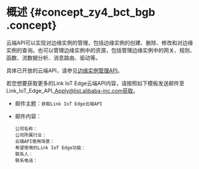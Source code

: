 # 概述 {#concept_zy4_bct_bgb .concept}

云端API可以实现对边缘实例的管理，包括边缘实例的创建、删除、修改和对边缘实例的查询。也可以管理边缘实例中的资源，包括管理边缘实例中的网关、规则、函数、流数据分析、消息路由、驱动等。

具体已开放的云端API，请参见[边缘实例管理API](../../../../cn.zh-CN/云端开发指南/云端API参考/边缘实例管理/CreateEdgeInstance.md#)。

若您想要获取更多的Link IoT Edge云端API内容，请按照如下模板发送邮件至Link\_IoT\_Edge\_API\_Apply@list.alibaba-inc.com获取。

-   邮件主题：`获取Link IoT Edge云端API`
-   邮件内容：

    ``` {#codeblock_6p3_bnx_ktb}
    公司名称：
    公司所属行业：
    云端API使用场景：
    希望使用的Link IoT Edge功能：
    联系人：
    联系电话：
    ```


